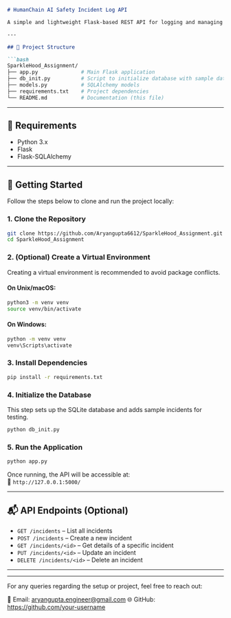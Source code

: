 

```markdown
# HumanChain AI Safety Incident Log API

A simple and lightweight Flask-based REST API for logging and managing AI safety incidents. This project is designed as part of a take-home assignment and demonstrates foundational REST principles, CRUD operations, and basic database integration using SQLAlchemy.

---

## 📁 Project Structure

```bash
SparkleHood_Assignment/
├── app.py              # Main Flask application
├── db_init.py          # Script to initialize database with sample data
├── models.py           # SQLAlchemy models
├── requirements.txt    # Project dependencies
└── README.md           # Documentation (this file)
```

---

## 🔧 Requirements

- Python 3.x
- Flask
- Flask-SQLAlchemy

---

## 🚀 Getting Started

Follow the steps below to clone and run the project locally:

### 1. Clone the Repository

```bash
git clone https://github.com/Aryangupta6612/SparkleHood_Assignment.git
cd SparkleHood_Assignment
```

### 2. (Optional) Create a Virtual Environment

Creating a virtual environment is recommended to avoid package conflicts.

#### On Unix/macOS:
```bash
python3 -m venv venv
source venv/bin/activate
```

#### On Windows:
```bash
python -m venv venv
venv\Scripts\activate
```

### 3. Install Dependencies

```bash
pip install -r requirements.txt
```

### 4. Initialize the Database

This step sets up the SQLite database and adds sample incidents for testing.

```bash
python db_init.py
```

### 5. Run the Application

```bash
python app.py
```

Once running, the API will be accessible at:  
📍 `http://127.0.0.1:5000/`

---

## 📬 API Endpoints (Optional)

- `GET /incidents` – List all incidents  
- `POST /incidents` – Create a new incident  
- `GET /incidents/<id>` – Get details of a specific incident  
- `PUT /incidents/<id>` – Update an incident  
- `DELETE /incidents/<id>` – Delete an incident  

---


---

For any queries regarding the setup or project, feel free to reach out:

📧 Email: aryangupta.engineer@gmail.com
🌐 GitHub: https://github.com/your-username